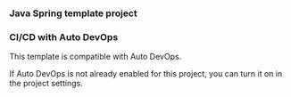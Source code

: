 ### Java Spring template project


### CI/CD with Auto DevOps

This template is compatible with Auto DevOps.

If Auto DevOps is not already enabled for this project, you can turn it on in the project settings.

